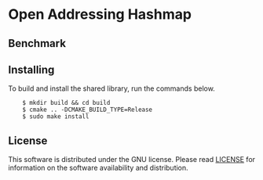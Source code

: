 # Open Addressing Hashmap

## Benchmark

## Installing

To build and install the shared library, run the commands below.

```
    $ mkdir build && cd build
    $ cmake .. -DCMAKE_BUILD_TYPE=Release
    $ sudo make install
```

## License

This software is distributed under the GNU license. Please read [LICENSE](https://github.com/drogalis/Open-Addressing-Hashmap/blob/main/LICENSE) for information on the software availability and distribution.
